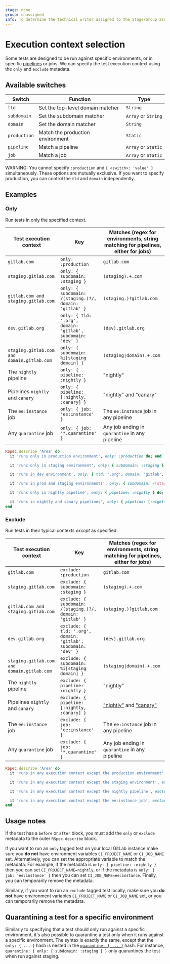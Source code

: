 ```yaml
---
stage: none
group: unassigned
info: To determine the technical writer assigned to the Stage/Group associated with this page, see https://about.gitlab.com/handbook/engineering/ux/technical-writing/#assignments
---
```


# Execution context selection

Some tests are designed to be run against specific environments, or in specific [pipelines](https://about.gitlab.com/handbook/engineering/quality/guidelines/debugging-qa-test-failures/#scheduled-qa-test-pipelines) or jobs. We can specify the test execution context using the `only` and `exclude` metadata.

## Available switches

| Switch | Function | Type |
| -------| ------- | ----- |
| `tld`  | Set the top-level domain matcher | `String` |
| `subdomain` | Set the subdomain matcher | `Array` or `String` |
| `domain` | Set the domain matcher | `String` |
| `production` | Match the production environment | `Static` |
| `pipeline` | Match a pipeline | `Array` or `Static`|
| `job` | Match a job | `Array` or `Static`|

WARNING:
You cannot specify `:production` and `{ <switch>: 'value' }` simultaneously.
These options are mutually exclusive. If you want to specify production, you
can control the `tld` and `domain` independently.

## Examples

### Only

Run tests in only the specified context.

| Test execution context                   | Key | Matches (regex for environments, string matching for pipelines, either for jobs) |
| ----------------                         | --- | ---------------                                                            |
| `gitlab.com`                             | `only: :production` | `gitlab.com`                                               |
| `staging.gitlab.com`                     | `only: { subdomain: :staging }` | `(staging).+.com`                              |
| `gitlab.com and staging.gitlab.com`      | `only: { subdomain: /(staging.)?/, domain: 'gitlab' }` | `(staging.)?gitlab.com` |
| `dev.gitlab.org`                         | `only: { tld: '.org', domain: 'gitlab', subdomain: 'dev' }` | `(dev).gitlab.org` |
| `staging.gitlab.com and domain.gitlab.com` | `only: { subdomain: %i[staging domain] }` | `(staging\|domain).+.com`             |
| The `nightly` pipeline                     | `only: { pipeline: :nightly }` | "nightly" |
| Pipelines `nightly` and `canary` | `only: { pipeline: [:nightly, :canary] }` | ["nightly"](https://gitlab.com/gitlab-org/quality/nightly) and ["canary"](https://gitlab.com/gitlab-org/quality/canary) |
| The `ee:instance` job | `only: { job: 'ee:instance' }` | The `ee:instance` job in any pipeline |
| Any `quarantine` job | `only: { job: '*.quarantine' }` | Any job ending in `quarantine` in any pipeline |

```ruby
RSpec.describe 'Area' do
  it 'runs only in production environment', only: :production do; end

  it 'runs only in staging environment', only: { subdomain: :staging } do; end

  it 'runs in dev environment', only: { tld: '.org', domain: 'gitlab', subdomain: 'dev' } do; end

  it 'runs in prod and staging environments', only: { subdomain: /(staging.)?/, domain: 'gitlab' } {}

  it 'runs only in nightly pipeline', only: { pipeline: :nightly } do; end

  it 'runs in nightly and canary pipelines', only: { pipeline: [:nightly, :canary] } do; end
end
```

### Exclude

Run tests in their typical contexts _except_ as specified.

| Test execution context                   | Key | Matches (regex for environments, string matching for pipelines, either for jobs) |
| ----------------                         | --- | ---------------                                                            |
| `gitlab.com`                             | `exclude: :production` | `gitlab.com`                                               |
| `staging.gitlab.com`                     | `exclude: { subdomain: :staging }` | `(staging).+.com`                              |
| `gitlab.com and staging.gitlab.com`      | `exclude: { subdomain: /(staging.)?/, domain: 'gitlab' }` | `(staging.)?gitlab.com` |
| `dev.gitlab.org`                         | `exclude: { tld: '.org', domain: 'gitlab', subdomain: 'dev' }` | `(dev).gitlab.org` |
| `staging.gitlab.com and domain.gitlab.com` | `exclude: { subdomain: %i[staging domain] }` | `(staging\|domain).+.com`             |
| The `nightly` pipeline                     | `exclude: { pipeline: :nightly }` | "nightly" |
| Pipelines `nightly` and `canary` | `exclude: { pipeline: [:nightly, :canary] }` | ["nightly"](https://gitlab.com/gitlab-org/quality/nightly) and ["canary"](https://gitlab.com/gitlab-org/quality/canary) |
| The `ee:instance` job | `exclude: { job: 'ee:instance' }` | The `ee:instance` job in any pipeline |
| Any `quarantine` job | `exclude: { job: '*.quarantine' }` | Any job ending in `quarantine` in any pipeline |

```ruby
RSpec.describe 'Area' do
  it 'runs in any execution context except the production environment', exclude: :production do; end

  it 'runs in any execution context except the staging environment', exclude: { subdomain: :staging } do; end

  it 'runs in any execution context except the nightly pipeline', exclude: { pipeline: :nightly } do; end

  it 'runs in any execution context except the ee:instance job', exclude: { job: 'ee:instance' } do; end
end
```

## Usage notes

If the test has a `before` or `after` block, you must add the `only` or `exclude` metadata to the outer `RSpec.describe` block.

If you want to run an `only` tagged test on your local GitLab instance make sure you **do not** have environment variables `CI_PROJECT_NAME` or `CI_JOB_NAME` set. Alternatively, you can set the appropriate variable to match the metadata. For example, if the metadata is `only: { pipeline: :nightly }` then you can set `CI_PROJECT_NAME=nightly`, or if the metadata is `only: { job: 'ee:instance' }` then you can set `CI_JOB_NAME=ee:instance`. Finally, you can temporarily remove the metadata.

Similarly, if you want to run an `exclude` tagged test locally, make sure you **do not** have environment variables `CI_PROJECT_NAME` or `CI_JOB_NAME` set, or you can temporarily remove the metadata.

## Quarantining a test for a specific environment

Similarly to specifying that a test should only run against a specific environment, it's also possible to quarantine a
test only when it runs against a specific environment. The syntax is exactly the same, except that the `only: { ... }`
hash is nested in the [`quarantine: { ... }`](https://about.gitlab.com/handbook/engineering/quality/guidelines/debugging-qa-test-failures/#quarantining-tests) hash.
For instance, `quarantine: { only: { subdomain: :staging } }` only quarantines the test when run against staging.
